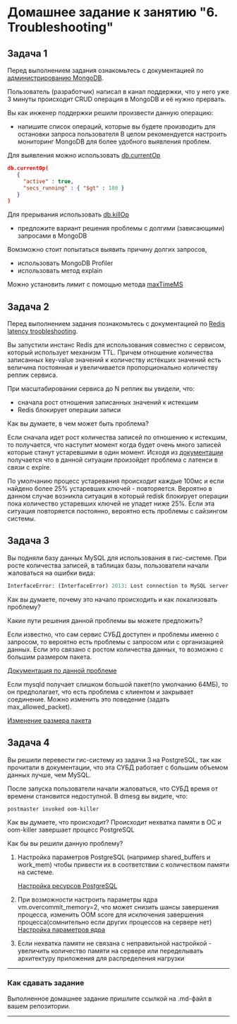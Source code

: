 # Домашнее задание к занятию "6. Troubleshooting"

## Задача 1

Перед выполнением задания ознакомьтесь с документацией по [администрированию MongoDB](https://docs.mongodb.com/manual/administration/).

Пользователь (разработчик) написал в канал поддержки, что у него уже 3 минуты происходит CRUD операция в MongoDB и её
нужно прервать.

Вы как инженер поддержки решили произвести данную операцию:
- напишите список операций, которые вы будете производить для остановки запроса пользователя
В целом рекомендуется настроить мониторинг MongoDB для более удобного выявления проблем.

Для выявления можно использовать [db.currentOp](
https://www.mongodb.com/docs/manual/reference/method/db.currentOp/#active-operations-on-a-specific-database)


```json
db.currentOp(
   {
     "active" : true,
     "secs_running" : { "$gt" : 180 }
   }
)
```
Для прерывания использовать [db.killOp](
https://www.mongodb.com/docs/manual/tutorial/terminate-running-operations/#killop)

- предложите вариант решения проблемы с долгими (зависающими) запросами в MongoDB

Вомзможно стоит попытаться выявить причину долгих запросов,
- использовать MongoDB Profiler
- использовать метод explain

Можно установить лимит с помощью метода  [maxTimeMS](https://www.mongodb.com/docs/manual/tutorial/terminate-running-operations/#maxtimems)


## Задача 2

Перед выполнением задания познакомьтесь с документацией по [Redis latency troobleshooting](https://redis.io/topics/latency).

Вы запустили инстанс Redis для использования совместно с сервисом, который использует механизм TTL.
Причем отношение количества записанных key-value значений к количеству истёкших значений есть величина постоянная и
увеличивается пропорционально количеству реплик сервиса.

При масштабировании сервиса до N реплик вы увидели, что:
- сначала рост отношения записанных значений к истекшим
- Redis блокирует операции записи

Как вы думаете, в чем может быть проблема?

Если сначала идет рост количества записей по отношению к истекшим, то получается, что наступит момент когда будет очень много записей которые станут устаревшими в один момент.
Исходя из [документации](https://redis.io/docs/management/optimization/latency/#latency-generated-by-expires) получается что в данной ситуации произойдет проблема с латенси в связи с expire.

По умолчанию процесс устаревания происходит каждые 100мс и если найдено более 25% устаревших ключей - повторяется.
Вероятно в данном случае возникла ситуация в который redisk блокирует операции пока количество устаревших ключей не упадет ниже 25%.
Если эта ситуация повторяется постоянно, вероятно есть проблемы с сайзингом системы.

## Задача 3

Вы подняли базу данных MySQL для использования в гис-системе. При росте количества записей, в таблицах базы,
пользователи начали жаловаться на ошибки вида:
```python
InterfaceError: (InterfaceError) 2013: Lost connection to MySQL server during query u'SELECT..... '
```

Как вы думаете, почему это начало происходить и как локализовать проблему?

Какие пути решения данной проблемы вы можете предложить?

Если известно, что сам сервис СУБД доступен и проблемы именно с запросом, то вероятно есть проблемы c запросом или с организацией данных. Если это связано с ростом количества данных, то возможно с большим размером пакета.

[Документация по данной проблеме](
https://dev.mysql.com/doc/refman/8.0/en/gone-away.html)


Если mysqld получает слишком большой пакет(по умолчанию 64МБ), то он предполагает, что есть проблема с клиентом и закрывает соединение. Можно изменить это поведение (задать max_allowed_packet).

[Изменение размера пакета](https://dev.mysql.com/doc/refman/8.0/en/packet-too-large.html)


## Задача 4


Вы решили перевести гис-систему из задачи 3 на PostgreSQL, так как прочитали в документации, что эта СУБД работает с
большим объемом данных лучше, чем MySQL.

После запуска пользователи начали жаловаться, что СУБД время от времени становится недоступной. В dmesg вы видите, что:

`postmaster invoked oom-killer`

Как вы думаете, что происходит?
Происходит нехватка памяти в ОС и oom-killer завершает процесс PostgreSQL


Как бы вы решили данную проблему?

1. Настройка параметров PostgreSQL (например shared_buffers и work_mem) чтобы привести их в соответствии с количеством памяти на системе.

    [Настройка ресурсов PostgreSQL](https://www.postgresql.org/docs/current/runtime-config-resource.html)


1. При возможности настроить параметры ядра vm.overcommit_memory=2, что может снизить шансы завершения процесса, изменить OOM score для исключения завершения процесса(сомнительно если других процессов на сервере нет)
    [Настройка параметров ядра](https://www.postgresql.org/docs/current/kernel-resources.html#LINUX-MEMORY-OVERCOMMIT)
1. Если нехватка памяти не связана с неправильной настройкой - увеличить количество памяти на сервере или переделывать архитектуру приложения для распределения нагрузки

---

### Как cдавать задание

Выполненное домашнее задание пришлите ссылкой на .md-файл в вашем репозитории.

---
